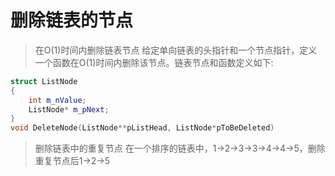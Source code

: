 # 删除链表的节点

> 在O(1)时间内删除链表节点
> 给定单向链表的头指针和一个节点指针，定义一个函数在O(1)时间内删除该节点。链表节点和函数定义如下:

```c++
struct ListNode
{
    int m_nValue;
    ListNode* m_pNext;
}
void DeleteNode(ListNode**pListHead, ListNode*pToBeDeleted)
```

> 删除链表中的重复节点
> 在一个排序的链表中，1->2->3->3->4->4->5，删除重复节点后1->2->5